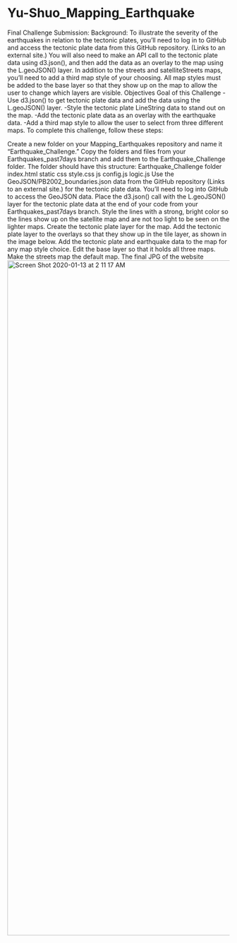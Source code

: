 # Yu-Shuo_Mapping_Earthquake
Final Challenge Submission:
Background:
To illustrate the severity of the earthquakes in relation to the tectonic plates, you’ll need to log in to GitHub and access the tectonic plate data from this GitHub repository. (Links to an external site.) You will also need to make an API call to the tectonic plate data using d3.json(), and then add the data as an overlay to the map using the L.geoJSON() layer. In addition to the streets and satelliteStreets maps, you’ll need to add a third map style of your choosing. All map styles must be added to the base layer so that they show up on the map to allow the user to change which layers are visible.
Objectives
Goal of this Challenge
-Use d3.json() to get tectonic plate data and add the data using the L.geoJSON() layer.
-Style the tectonic plate LineString data to stand out on the map.
-Add the tectonic plate data as an overlay with the earthquake data.
-Add a third map style to allow the user to select from three different maps.
To complete this challenge, follow these steps:

Create a new folder on your Mapping_Earthquakes repository and name it “Earthquake_Challenge.”
Copy the folders and files from your Earthquakes_past7days branch and add them to the Earthquake_Challenge folder. The folder should have this structure:
Earthquake_Challenge folder
index.html
static
css
style.css
js
config.js
logic.js
Use the GeoJSON/PB2002_boundaries.json data from the GitHub repository (Links to an external site.) for the tectonic plate data. You’ll need to log into GitHub to access the GeoJSON data.
Place the d3.json() call with the L.geoJSON() layer for the tectonic plate data at the end of your code from your Earthquakes_past7days branch.
Style the lines with a strong, bright color so the lines show up on the satellite map and are not too light to be seen on the lighter maps.
Create the tectonic plate layer for the map.
Add the tectonic plate layer to the overlays so that they show up in the tile layer, as shown in the image below.
Add the tectonic plate and earthquake data to the map for any map style choice.
Edit the base layer so that it holds all three maps.
Make the streets map the default map.
The final JPG of the website
<img width="1528" alt="Screen Shot 2020-01-13 at 2 11 17 AM" src="https://user-images.githubusercontent.com/55894774/72247591-0ef6f700-35aa-11ea-8abe-dc60fb733df8.png">
